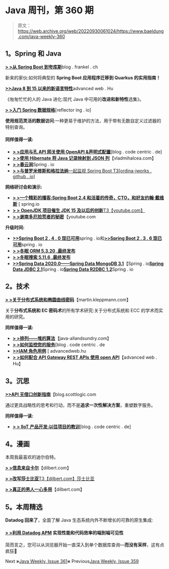 # Java 周刊，第 360 期

> 原文：<https://web.archive.org/web/20220930061024/https://www.baeldung.com/java-weekly-360>

## **1。Spring 和 Java**

[**> >从 Spring Boot 到夸库斯**](https://web.archive.org/web/20220701015812/https://blog.frankel.ch/spring-to-quarkus/)blog . frankel . ch

新来的家伙:如何将典型的 **Spring Boot 应用程序迁移到 Quarkus 的实用指南！**

[**>>Java 8 到 15 以来的新语言特性**](https://web.archive.org/web/20220701015812/https://advancedweb.hu/new-language-features-since-java-8-to-15/)advanced web . Hu

《匆匆忙忙的人的 Java 进化:现代 Java 中可用的**改进和新特性**选集》。

[**> >入门 Spring 数据规格**](https://web.archive.org/web/20220701015812/https://reflectoring.io/spring-data-specifications/)[reflector ing . io]

**使用规范灵活的数据访问**:一种更易于维护的方法，用于带有无数自定义过滤器的特别查询。

#### **同样值得一读:**

*   [**> >应用与孔 API 网关使用 OpenAPI &声明式配置**](https://web.archive.org/web/20220701015812/https://blog.codecentric.de/en/2020/11/spring-boot-kong/)[blog . code centric . de]
*   [**> >使用 Hibernate 将 Java 记录映射到 JSON 列**](https://web.archive.org/web/20220701015812/https://vladmihalcea.com/java-records-json-hibernate/)【vladmihalcea.com】
*   [**> >春云涧**](https://web.archive.org/web/20220701015812/https://spring.io/blog/2020/11/16/case-study-elasticsearch-sink)Spring . io
*   [**> >与普罗米修斯和格拉法纳**一起监视 Spring Boot T3[ordina-jworks . github . io]](https://web.archive.org/web/20220701015812/https://ordina-jworks.github.io/monitoring/2020/11/16/monitoring-spring-prometheus-grafana.html)

**网络研讨会和演示:**

*   **[> >一个精彩的播客:Spring Boot 2.4 和活着的传奇，CTO，和好友约翰·戴维斯](https://web.archive.org/web/20220701015812/https://spring.io/blog/2020/11/12/a-bootiful-podcast-spring-boot-2-4-and-living-legend-cto-and-friend-john-davies)** [ spring.io
*   [**> > OpenJDK 项目催生 JDK 15 及以后的创新**T3【youtube.com】](https://web.archive.org/web/20220701015812/https://www.youtube.com/watch?v=Lq77ngjzRbM&t=10s)
*   [**> >谢南多厄拾荒者的秘密**](https://web.archive.org/web/20220701015812/https://www.youtube.com/watch?v=WcSqLvxwzbA)【youtube.com

**升级时间:**

*   [**>>Spring Boot 2 . 4 . 0 现已可用**](https://web.archive.org/web/20220701015812/https://spring.io/blog/2020/11/12/spring-boot-2-4-0-available-now)spring . io和[**>>Spring Boot 2 . 3 . 6 现已可用**](https://web.archive.org/web/20220701015812/https://spring.io/blog/2020/11/13/spring-boot-2-3-6-available-now)spring . io
*   [**> >冬眠 ORM 5.3.20 .最终发布**](https://web.archive.org/web/20220701015812/https://in.relation.to/2020/11/17/hibernate-orm-5320-final-release/)
*   [**> >冬眠搜索 5.11.6 .最终发布**](https://web.archive.org/web/20220701015812/https://in.relation.to/2020/11/17/hibernate-search-5-11-6-Final/)
*   [**>>Spring Data 2020.0——Spring Data MongoDB 3.1**](https://web.archive.org/web/20220701015812/https://spring.io/blog/2020/11/13/spring-data-2020-0-new-and-noteworthy-in-spring-data-mongodb-3-1)【Spring . io[**Spring Data JDBC 2.1**](https://web.archive.org/web/20220701015812/https://spring.io/blog/2020/11/10/spring-data-2020-0-new-and-noteworthy-in-spring-data-jdbc-2-1)Spring . io[**Spring Data R2DBC 1.2**](https://web.archive.org/web/20220701015812/https://spring.io/blog/2020/11/18/spring-data-2020-0-new-and-noteworthy-in-spring-data-r2dbc-1-2)Spring . io

## **2。技术**

[**> >关于分布式系统和椭圆曲线密码**](https://web.archive.org/web/20220701015812/https://martin.kleppmann.com/2020/11/18/distributed-systems-and-elliptic-curves.html)【martin.kleppmann.com】

关于**分布式系统和 EC 密码术**的所有学术研究:关于分布式系统和 ECC 的学术而实用的研究。

**同样值得一读:**

*   [**> >排列——堆的算法**](https://web.archive.org/web/20220701015812/http://www.java-allandsundry.com/2020/11/permutation-heaps-algorithm.html)【java-allandsundry.com】
*   [**> >如何监控您的服务**](https://web.archive.org/web/20220701015812/https://blog.codecentric.de/en/2020/11/the-how-of-monitoring-your-services/)[blog . code centric . de
*   [**>>IAM 角色用例**](https://web.archive.org/web/20220701015812/https://advancedweb.hu/use-cases-for-iam-roles/) [ advancedweb.hu
*   [**> >如何配合 API Gateway REST APIs 使用 open API**](https://web.archive.org/web/20220701015812/https://advancedweb.hu/how-to-use-openapi-with-api-gateway-rest-apis/)【advanced web . Hu】

## **3。沉思**

[**>>API 无借口创新指南**](https://web.archive.org/web/20220701015812/https://blog.scottlogic.com/2020/11/13/no-excuses-guide-to-innovation-with-apis.html)【blog.scottlogic.com

通过更具战略性的思考和行动，而不是**追求一次性解决方案**，重塑数字服务。

**同样值得一读:**

*   [**> > IIoT 产品开发:以往项目的教训**](https://web.archive.org/web/20220701015812/https://blog.codecentric.de/en/2020/11/iiot-product-development-lessons-from-past-projects/)[blog . code centric . de]

## **4。漫画**

本周我最喜欢的迪尔伯特。

[**> >信息来自卡尔**](https://web.archive.org/web/20220701015812/https://dilbert.com/strip/2020-11-18)【dilbert.com】

[**> >改写莎士比亚**T3【dilbert.com】莎士比亚](https://web.archive.org/web/20220701015812/https://dilbert.com/strip/2020-11-17)

[**> >真正的男人一心多用**](https://web.archive.org/web/20220701015812/https://dilbert.com/strip/2020-11-16)【dilbert.com】

## **5。本周精选**

**Datadog 回来了**，全面了解 Java 生态系统内外不断增长的可靠的原生集成:

#### **[> >利用 Datadog APM](/web/20220701015812/https://www.baeldung.com/datadog-apm-new)** 实现性能和代码效率的端到端可见性

简而言之，您可以从浏览器开始一直深入到单个数据库查询—**而没有采样**，这有点疯狂🙂

Next **»**[Java Weekly, Issue 361](/web/20220701015812/https://www.baeldung.com/java-weekly-361)**«** Previous[Java Weekly, Issue 359](/web/20220701015812/https://www.baeldung.com/java-weekly-359)